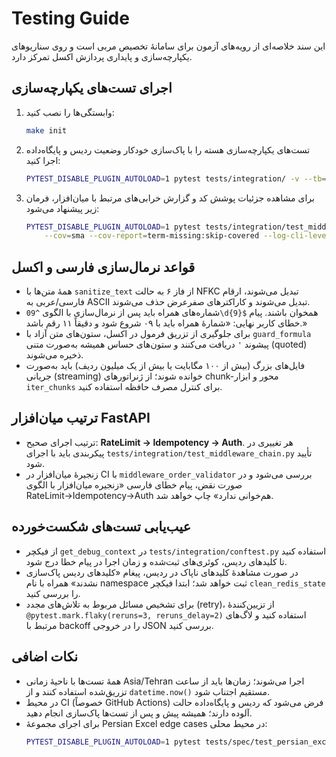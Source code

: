 # Testing Guide

این سند خلاصه‌ای از رویه‌های آزمون برای سامانهٔ تخصیص مربی است و روی سناریوهای یکپارچه‌سازی و پایداری پردازش اکسل تمرکز دارد.

## اجرای تست‌های یکپارچه‌سازی

1. وابستگی‌ها را نصب کنید:
   ```bash
   make init
   ```
2. تست‌های یکپارچه‌سازی هسته را با پاک‌سازی خودکار وضعیت ردیس و پایگاه‌داده اجرا کنید:
   ```bash
   PYTEST_DISABLE_PLUGIN_AUTOLOAD=1 pytest tests/integration/ -v --tb=short --maxfail=1
   ```
3. برای مشاهده جزئیات پوشش کد و گزارش خرابی‌های مرتبط با میان‌افزار، فرمان زیر پیشنهاد می‌شود:
   ```bash
   PYTEST_DISABLE_PLUGIN_AUTOLOAD=1 pytest tests/integration/test_middleware_chain.py \
       --cov=sma --cov-report=term-missing:skip-covered --log-cli-level=DEBUG
   ```

## قواعد نرمال‌سازی فارسی و اکسل

- همهٔ متن‌ها با `sanitize_text` از فاز ۶ به حالت NFKC تبدیل می‌شوند، ارقام فارسی/عربی به ASCII تبدیل می‌شوند و کاراکترهای صفر‌عرض حذف می‌شوند.
- شماره‌های همراه باید پس از نرمال‌سازی با الگوی `^09\d{9}$` همخوان باشند. پیام خطای کاربر نهایی: «شمارهٔ همراه باید با ۰۹ شروع شود و دقیقاً ۱۱ رقم باشد.»
- برای جلوگیری از تزریق فرمول در اکسل، ستون‌های متن آزاد با `guard_formula` پیشوند `'` دریافت می‌کنند و ستون‌های حساس همیشه به‌صورت متنی (quoted) ذخیره می‌شوند.
- فایل‌های بزرگ (بیش از ۱۰۰ مگابایت یا بیش از یک میلیون ردیف) باید به‌صورت جریانی (streaming) خوانده شوند؛ از ژنراتورهای chunk-محور و ابزار `iter_chunks` برای کنترل مصرف حافظه استفاده کنید.

## ترتیب میان‌افزار FastAPI

- ترتیب اجرای صحیح: **RateLimit → Idempotency → Auth**. هر تغییری در پیکربندی باید با اجرای `tests/integration/test_middleware_chain.py` تأیید شود.
- زنجیرهٔ میان‌افزار در CI با `middleware_order_validator` بررسی می‌شود و در صورت نقض، پیام خطای فارسی «زنجیره میان‌افزار با الگوی RateLimit→Idempotency→Auth هم‌خوانی ندارد» چاپ خواهد شد.

## عیب‌یابی تست‌های شکست‌خورده

- از فیکچر `get_debug_context` در `tests/integration/conftest.py` استفاده کنید تا کلیدهای ردیس، کوئری‌های ثبت‌شده و زمان اجرا در پیام خطا درج شود.
- در صورت مشاهدهٔ کلیدهای ناپاک در ردیس، پیغام «کلیدهای ردیس پاک‌سازی نشدند» همراه با نام namespace ثبت خواهد شد؛ ابتدا فیکچر `clean_redis_state` را بررسی کنید.
- برای تشخیص مسائل مربوط به تلاش‌های مجدد (retry)، از تزیین‌کنندهٔ `@pytest.mark.flaky(reruns=3, reruns_delay=2)` استفاده کنید و لاگ‌های مرتبط با backoff را در خروجی JSON بررسی کنید.

## نکات اضافی

- همهٔ تست‌ها با ناحیهٔ زمانی Asia/Tehran اجرا می‌شوند؛ زمان‌ها باید از ساعت تزریق‌شده استفاده کنند و از `datetime.now()` مستقیم اجتناب شود.
- در محیط CI (خصوصاً GitHub Actions) فرض می‌شود که ردیس و پایگاه‌داده حالت آلوده دارند؛ همیشه پیش و پس از تست‌ها پاک‌سازی انجام دهید.
- برای اجرای مجموعهٔ Persian Excel edge cases در محیط محلی:
  ```bash
  PYTEST_DISABLE_PLUGIN_AUTOLOAD=1 pytest tests/spec/test_persian_excel_normalization.py -v --hypothesis-show-statistics
  ```
